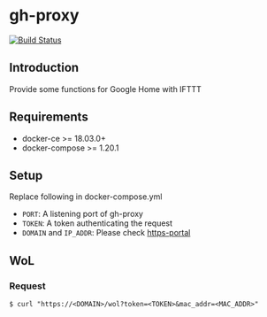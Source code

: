 # gh-proxy
[![Build Status](https://travis-ci.org/yuta1024/gh-proxy.svg?branch=master)](https://travis-ci.org/yuta1024/gh-proxy)

## Introduction
Provide some functions for Google Home with IFTTT

## Requirements
- docker-ce >= 18.03.0+
- docker-compose >= 1.20.1

## Setup
Replace following in docker-compose.yml
- `PORT`: A listening port of gh-proxy
- `TOKEN`: A token authenticating the request
- `DOMAIN` and `IP_ADDR`: Please check [https-portal](https://github.com/SteveLTN/https-portal)

## WoL
### Request
```shell
$ curl "https://<DOMAIN>/wol?token=<TOKEN>&mac_addr=<MAC_ADDR>"
```
